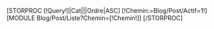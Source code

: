 [STORPROC [!Query!]|Cat|||Ordre|ASC]
	<!--<div class="BlocPost">
		[IF [!Cat::Icone!]!=]<div class="ImageCat"><img src="/[!Cat::Icone!]" alt="[!Cat::Titre!]" ></div>[/IF]
		<h1>[!Cat::Titre!]</h1>
	</div>-->
	[!Chemin:=Blog/Post/Actif=1!]
	[MODULE Blog/Post/Liste?Chemin=[!Chemin!]]
[/STORPROC]
